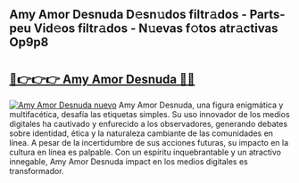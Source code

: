 ## Amy Amor Desnuda D𝚎sn𝚞dos filtr𝚊dos - Parts-peu Vid𝚎os filtr𝚊dos - N𝚞evas f𝚘tos atr𝚊ctivas Op9p8

# <h2><a href="http://mb0uaa.tromn.icu/?c=Amy+Amor+Desnuda">🔗👉👉👉 Amy Amor Desnuda 🔗🔗</a></h2>

[![Amy Amor Desnuda nuevo](https://i.imgur.com/pEAQMta.gif)](http://mb0uaa.tromn.icu/?c=Amy+Amor+Desnuda)
Amy Amor Desnuda, una figura enigmática y multifacética, desafía las etiquetas simples. Su uso innovador de los medios digitales ha cautivado y enfurecido a los observadores, generando debates sobre identidad, ética y la naturaleza cambiante de las comunidades en línea. A pesar de la incertidumbre de sus acciones futuras, su impacto en la cultura en línea es palpable. Con un espíritu inquebrantable y un atractivo innegable, Amy Amor Desnuda impact en los medios digitales es transformador.
